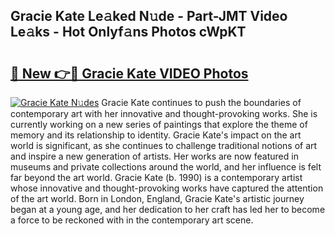 ## Gracie Kate Le𝚊ked N𝚞de - Part-JMT Video Le𝚊ks - Hot Onlyf𝚊ns Photos cWpKT

# <h2><a href="http://ab56115.deff.icu/?id=Gracie+Kate">🔗 New 👉🔴 Gracie Kate VIDEO Photos</a></h2>

[![Gracie Kate N𝚞des](https://i.imgur.com/rIISA9y.gif)](http://ab56115.deff.icu/?id=Gracie+Kate)
Gracie Kate continues to push the boundaries of contemporary art with her innovative and thought-provoking works. She is currently working on a new series of paintings that explore the theme of memory and its relationship to identity. Gracie Kate's impact on the art world is significant, as she continues to challenge traditional notions of art and inspire a new generation of artists. Her works are now featured in museums and private collections around the world, and her influence is felt far beyond the art world. Gracie Kate (b. 1990) is a contemporary artist whose innovative and thought-provoking works have captured the attention of the art world. Born in London, England, Gracie Kate's artistic journey began at a young age, and her dedication to her craft has led her to become a force to be reckoned with in the contemporary art scene.

